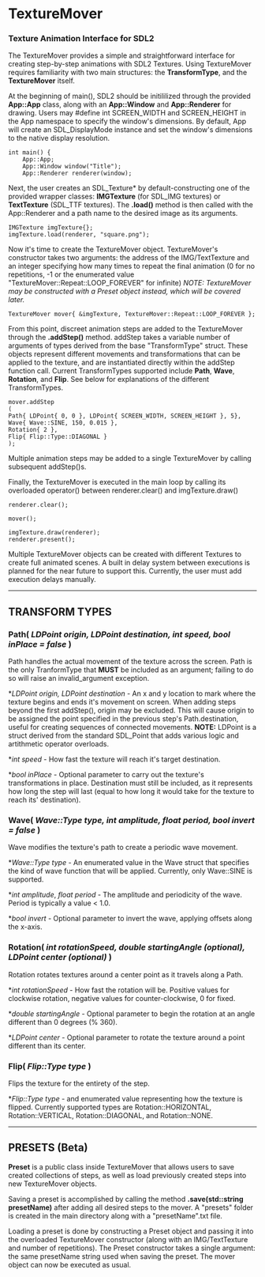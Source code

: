 # TextureMover
### Texture Animation Interface for SDL2

The TextureMover provides a simple and straightforward interface for creating step-by-step animations with SDL2 Textures. Using TextureMover requires familiarity with two main structures: the **TransformType**, and the **TextureMover** itself.

At the beginning of main(), SDL2 should be initililized through the provided **App::App** class, along with an **App::Window** and **App::Renderer** for drawing. 
Users may #define int SCREEN_WIDTH and SCREEN_HEIGHT in the App namespace to specify the window's dimensions. By default, App will create an SDL_DisplayMode instance and set the window's dimensions to the native display resolution.
```
int main() {
	App::App;
	App::Window window("Title");
	App::Renderer renderer(window);
```
Next, the user creates an SDL_Texture* by default-constructing one of the provided wrapper classes: **IMGTexture** (for SDL_IMG textures) or **TextTexture** (SDL_TTF textures). The **.load()** method is then called with the App::Renderer and a 
path name to the desired image as its arguments.
```
IMGTexture imgTexture{};
imgTexture.load(renderer, "square.png");
```
Now it's time to create the TextureMover object. TextureMover's constructor takes two arguments: the address of the IMG/TextTexture and an integer specifying how many times to repeat the final animation (0 for no repetitions, 
-1 or the enumerated value "TextureMover::Repeat::LOOP_FOREVER" for infinite) 
_NOTE: TextureMover may be constructed with a Preset object instead, which will be covered later._
```
TextureMover mover{ &imgTexture, TextureMover::Repeat::LOOP_FOREVER };
```
From this point, discreet animation steps are added to the TextureMover through the **.addStep()** method. addStep takes a variable number of arguments of types derived from the base "TransformType" struct. These objects represent different 
movements and transformations that can be applied to the texture, and are instantiated directly within the addStep function call. 
Current TransformTypes supported include **Path**, **Wave**, **Rotation**, and **Flip**. See below for explanations of the different TransformTypes.
```
mover.addStep
(
Path{ LDPoint{ 0, 0 }, LDPoint{ SCREEN_WIDTH, SCREEN_HEIGHT }, 5},
Wave{ Wave::SINE, 150, 0.015 },
Rotation{ 2 },
Flip{ Flip::Type::DIAGONAL }  
);
```
Multiple animation steps may be added to a single TextureMover by calling subsequent addStep()s. 

Finally, the TextureMover is executed in the main loop by calling its overloaded operator() between renderer.clear() and imgTexture.draw() 
```
renderer.clear();

mover();

imgTexture.draw(renderer);
renderer.present();
```
Multiple TextureMover objects can be created with different Textures to create full animated scenes. A built in delay system between executions is planned for the near future to support this. 
Currently, the user must add execution delays manually.

---
## TRANSFORM TYPES

### Path( _LDPoint origin, LDPoint destination, int speed, bool inPlace = false_ )
Path handles the actual movement of the texture across the screen. 
Path is the only TranformType that **MUST** be included as an argument; failing to do so will raise an invalid_argument exception.

*_LDPoint origin, LDPoint destination_ - An x and y location to mark where the texture begins and ends it's movement on screen. When adding steps beyond the first addStep(), origin may be excluded. 
					This will cause origin to be assigned the point specified in the previous step's Path.destination, useful for creating sequences of connected movements.
					**NOTE:** LDPoint is a struct derived from the standard SDL_Point that adds various logic and artithmetic operator overloads. 
 
*_int speed_ - How fast the texture will reach it's target destination.

*_bool inPlace_ - Optional parameter to carry out the texture's transformations in place. Destination must still be included, as it represents how long the step will last (equal to how long it would take for the texture to reach its' 			 destination).


### Wave( _Wave::Type type, int amplitude, float period, bool invert = false_ )
Wave modifies the texture's path to create a periodic wave movement. 

*_Wave::Type type_ - An enumerated value in the Wave struct that specifies the kind of wave function that will be applied. Currently, only Wave::SINE is supported.
 
*_int amplitude_, _float period_ - The amplitude and periodicity of the wave. Period is typically a value < 1.0.

*_bool invert_ - Optional parameter to invert the wave, applying offsets along the x-axis.


### Rotation( _int rotationSpeed, double startingAngle (optional), LDPoint center (optional)_ )
Rotation rotates textures around a center point as it travels along a Path. 

*_int rotationSpeed_ - How fast the rotation will be. Positive values for clockwise rotation, negative values for counter-clockwise, 0 for fixed.
 
*_double startingAngle_ - Optional parameter to begin the rotation at an angle different than 0 degrees (% 360).   

*_LDPoint center_ - Optional parameter to rotate the texture around a point different than its center.


### Flip( _Flip::Type type_ )
Flips the texture for the entirety of the step. 

*_Flip::Type type_ - and enumerated value representing how the texture is flipped. Currently supported types are Rotation::HORIZONTAL, Rotation::VERTICAL, Rotation::DIAGONAL, and Rotation::NONE.

---
## PRESETS (Beta)

**Preset** is a public class inside TextureMover that allows users to save created collections of steps, as well as load previously created steps into new TextureMover objects.

Saving a preset is accomplished by calling the method **.save(std::string presetName)** after adding all desired steps to the mover. 
A "presets" folder is created in the main directory along with a "presetName".txt file.

Loading a preset is done by constructing a Preset object and passing it into the overloaded TextureMover constructor (along with an IMG/TextTexture and number of repetitions).
The Preset constructor takes a single argument: the same presetName string used when saving the preset. The mover object can now be executed as usual.




 
